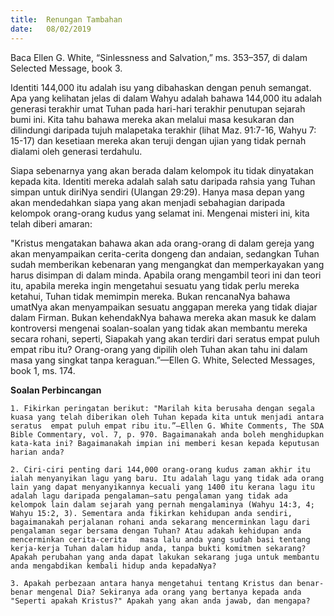 ```yaml
---
title:  Renungan Tambahan
date:   08/02/2019
---
```


Baca Ellen G. White, “Sinlessness and Salvation,” ms. 353–357, di dalam Selected Message, book 3.

Identiti 144,000 itu adalah isu yang dibahaskan dengan penuh semangat. Apa yang kelihatan jelas di dalam Wahyu adalah bahawa 144,000 itu adalah generasi terakhir umat Tuhan pada hari-hari terakhir penutupan sejarah bumi ini. Kita tahu bahawa mereka akan melalui masa kesukaran dan dilindungi daripada tujuh malapetaka terakhir (lihat Maz. 91:7-16, Wahyu 7: 15-17) dan kesetiaan mereka akan teruji dengan ujian yang tidak pernah dialami oleh generasi terdahulu.

Siapa sebenarnya yang akan berada dalam kelompok itu tidak dinyatakan kepada kita. Identiti mereka adalah salah satu daripada rahsia yang Tuhan simpan untuk diriNya sendiri (Ulangan 29:29). Hanya masa depan yang akan mendedahkan siapa yang akan menjadi sebahagian daripada kelompok orang-orang kudus yang selamat ini. Mengenai misteri ini, kita telah diberi amaran:

"Kristus mengatakan bahawa akan ada orang-orang di dalam gereja yang akan menyampaikan cerita-cerita dongeng dan andaian, sedangkan Tuhan sudah memberikan kebenaran yang mengangkat dan memperkayakan  yang harus disimpan di dalam minda. Apabila orang mengambil teori ini dan teori itu, apabila mereka ingin mengetahui sesuatu yang tidak perlu mereka ketahui, Tuhan tidak memimpin mereka. Bukan rencanaNya bahawa umatNya akan menyampaikan sesuatu anggapan mereka yang tidak diajar dalam Firman. Bukan kehendakNya bahawa mereka akan masuk ke dalam kontroversi mengenai soalan-soalan yang tidak akan membantu mereka secara rohani, seperti, Siapakah yang akan terdiri dari seratus empat puluh empat ribu itu? Orang-orang  yang dipilih oleh Tuhan akan tahu ini dalam masa yang singkat tanpa keraguan.”—Ellen G. White, Selected Messages, book 1, ms. 174.  

**Soalan Perbincangan**

`1.	Fikirkan peringatan berikut: "Marilah kita berusaha dengan segala kuasa yang telah diberikan oleh Tuhan kepada kita untuk menjadi antara seratus  empat puluh empat ribu itu.”—Ellen G. White Comments, The SDA Bible Commentary, vol. 7, p. 970. Bagaimanakah anda boleh menghidupkan kata-kata ini? Bagaimanakah impian ini memberi kesan kepada keputusan harian anda?`

`2.	Ciri-ciri penting dari 144,000 orang-orang kudus zaman akhir itu  ialah menyanyikan lagu yang baru. Itu adalah lagu yang tidak ada orang lain yang dapat menyanyikannya kecuali yang 1400 itu kerana lagu itu adalah lagu daripada pengalaman—satu pengalaman yang tidak ada kelompok lain dalam sejarah yang pernah mengalaminya (Wahyu 14:3, 4; Wahyu 15:2, 3). Sementara anda fikirkan kehidupan anda sendiri, bagaimanakah perjalanan rohani anda sekarang mencerminkan lagu dari pengalaman segar bersama dengan Tuhan? Atau adakah kehidupan anda mencerminkan cerita-cerita   masa lalu anda yang sudah basi tentang kerja-kerja Tuhan dalam hidup anda, tanpa bukti komitmen sekarang? Apakah perubahan yang anda dapat lakukan sekarang juga untuk membantu anda mengabdikan kembali hidup anda kepadaNya?`

`3.	Apakah perbezaan antara hanya mengetahui tentang Kristus dan benar-benar mengenal Dia? Sekiranya ada orang yang bertanya kepada anda "Seperti apakah Kristus?" Apakah yang akan anda jawab, dan mengapa?`